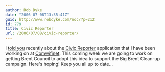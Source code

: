 ```yaml
---
author: Rob Dyke
date: "2006-07-08T13:35:41Z"
guid: http://www.robdyke.com/noc/?p=212
id: 779
title: Civic Reporter
url: /2006/07/08/civic-reporter/
---
```

I [told you](http://www.robdyke.com/wordpress/wp-trackback.php?p=73) recently about the [Civic Reporter](http://open.comwifinet.com/civic/ "BETA of Civic Reporter") application that I have been working on at [Comwifinet](http://web.comwifinet.com/index.php?option=com_content&#38;task=view&#38;id=14&#38;Itemid=29 "comwifinet.com"). This coming week we are going to work on getting Brent Council to adopt this idea to support the Big Brent Clean-up campaign. Here's hoping! Keep you all up to date...